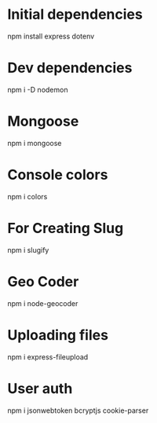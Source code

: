 # Initial dependencies

npm install express dotenv

# Dev dependencies

npm i -D nodemon

# Mongoose

npm i mongoose

# Console colors

npm i colors

# For Creating Slug

npm i slugify

# Geo Coder

npm i node-geocoder

# Uploading files

npm i express-fileupload

# User auth

npm i jsonwebtoken bcryptjs cookie-parser
